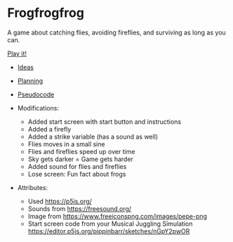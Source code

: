 # Frogfrogfrog

A game about catching flies, avoiding fireflies, and surviving as long as you can.

[Play it!](https://pippinbarr.github.io/cart253-examples/topics/making/frogfrogfrog/index.html)

- [Ideas](./ideas.md)
- [Planning](./planning.md)
- [Pseudocode](./pseudocode.md)

- Modifications:
    - Added start screen with start button and instructions
    - Added a firefly
    - Added a strike variable (has a sound as well)
    - Flies moves in a small sine
    - Flies and fireflies speed up over time
    - Sky gets darker = Game gets harder
    - Added sound for flies and fireflies
    - Lose screen: Fun fact about frogs

- Attributes:
    - Used https://p5js.org/
    - Sounds from https://freesound.org/
    - Image from https://www.freeiconspng.com/images/pepe-png
    - Start screen code from your Musical Juggling Simulation https://editor.p5js.org/pippinbarr/sketches/nGpY2pwOR 